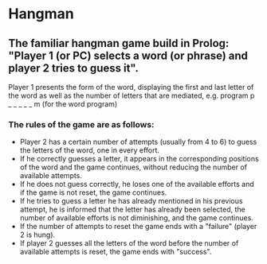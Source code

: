
# Hangman

## The familiar hangman game build in Prolog: "Player 1 (or PC) selects a word (or phrase) and player 2 tries to guess it".

Player 1 presents the form of the word, displaying the first and last letter of the word as well as the number of letters that are mediated, e.g. program p _ _ _ _ _ m (for the word program)

### The rules of the game are as follows:
 * Player 2 has a certain number of attempts (usually from 4 to 6) to guess the letters of the word, one in every effort.
 * If he correctly guesses a letter, it appears in the corresponding positions of the word and the game continues, without reducing the number of available attempts.
 * If he does not guess correctly, he loses one of the available efforts and if the game is not reset, the game continues.
 * If he tries to guess a letter he has already mentioned in his previous attempt, he is informed that the letter has already been selected, the number of available efforts is not diminishing, and the game continues.
 * If the number of attempts to reset the game ends with a "failure" (player 2 is hung).
 * If player 2 guesses all the letters of the word before the number of available attempts is reset, the game ends with "success".
